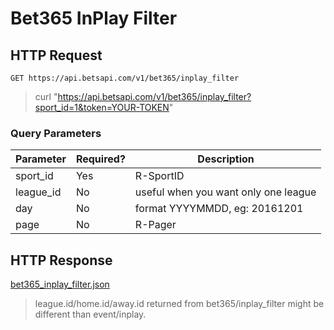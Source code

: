 # Bet365 InPlay Filter

## HTTP Request

`GET https://api.betsapi.com/v1/bet365/inplay_filter`

> curl "https://api.betsapi.com/v1/bet365/inplay_filter?sport_id=1&token=YOUR-TOKEN"

### Query Parameters

Parameter | Required? | Description
--------- | ------- | -----------
sport_id | Yes | R-SportID
league_id | No | useful when you want only one league
day | No | format YYYYMMDD, eg: 20161201
page | No | R-Pager

## HTTP Response

<a href="../samples/bet365_inplay_filter.json" target="_blank">bet365_inplay_filter.json</a>

> league.id/home.id/away.id returned from bet365/inplay_filter might be different than event/inplay.